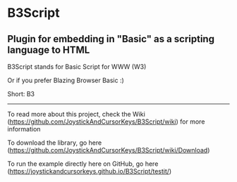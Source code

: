 # B3Script

Plugin for embedding in "Basic" as a scripting language to HTML
---

B3Script stands for Basic Script for WWW (W3) 

Or if you prefer Blazing Browser Basic :)

Short: B3

---



To read more about this project, check the Wiki (https://github.com/JoystickAndCursorKeys/B3Script/wiki) for more information

To download the library, go here (https://github.com/JoystickAndCursorKeys/B3Script/wiki/Download)

To run the example directly here on GitHub, go here (https://joystickandcursorkeys.github.io/B3Script/testit/)

